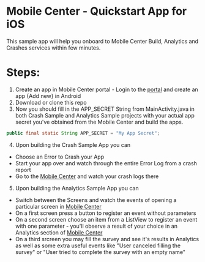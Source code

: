 # Mobile Center - Quickstart App for iOS
This sample app will help you onboard to Mobile Center Build, Analytics and Crashes services within few minutes.

# Steps:
1. Create an app in Mobile Center portal - Login to the [portal](https://mobile.azure.com/) and create an app {Add new} in Android
2. Download or clone this repo
3. Now you should fill in the APP_SECRET String from MainActivity.java in both Crash Sample and Analytics Sample projects with your actual app secret you've obtained from the Mobile Center and build the apps.
```java
public final static String APP_SECRET = "My App Secret";
```
4. Upon building the Crash Sample App you can
  - Choose an Error to Crash your App
  - Start your app over and watch through the entire Error Log from a crash report
  - Go to the [Mobile Center](https://mobile.azure.com/) and watch your crash logs there
5. Upon building the Analytics Sample App you can
  - Switch between the Screens and watch the events of opening a particular screen in [Mobile Center](https://mobile.azure.com/) 
  - On a first screen press a button  to register an event without parameters
  - On a second screen choose an item from a ListView to register an event with one parameter - you'll observe a result of your choice in an Analytics section of [Mobile Center](https://mobile.azure.com/) 
  - On a third srcreen you may fill the survey and see it's results in Analytics as well as some extra useful events like "User canceled filling the survey" or "User tried to complete the survey with an empty name"
